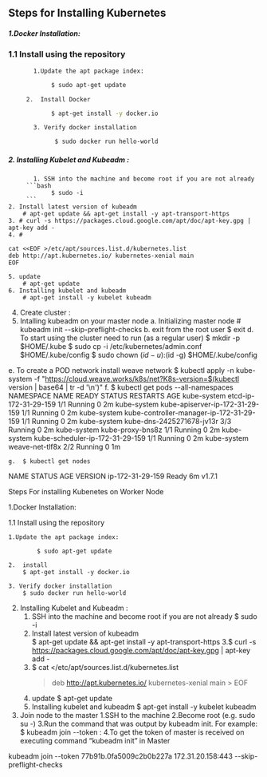 <p align="center">
<h2> Steps for Installing Kubernetes </h2>
</p>

##### 1.Docker Installation:
 
   ### 1.1 Install using the repository
      
	       1.Update the apt package index:
```bash	     
    		$ sudo apt-get update
```	 
         2.  Install Docker
```bash	          
	      	$ apt-get install -y docker.io
```
	       3. Verify docker installation
```bash         
		     $ sudo docker run hello-world
```
##### 2. Installing Kubelet and Kubeadm : 
	       1. SSH into the machine and become root if you are not already
         ```bash 
		        $ sudo -i
         ```   
	2. Install latest version of kubeadm  
	 	# apt-get update && apt-get install -y apt-transport-https
	3. # curl -s https://packages.cloud.google.com/apt/doc/apt-key.gpg | apt-key add -
	4. #  
```
cat <<EOF >/etc/apt/sources.list.d/kubernetes.list 
deb http://apt.kubernetes.io/ kubernetes-xenial main 
EOF
```
	5. update
		# apt-get update
	6. Installing kubelet and kubeadm
		# apt-get install -y kubelet kubeadm

4. Create cluster : 
1. Intalling kubeadm on your master node
	a. Initializing master node
		# kubeadm init --skip-preflight-checks
	b. exit from the root user
		$ exit
	d. To start using the cluster need to run (as a regular user)
		$ mkdir -p $HOME/.kube
		$ sudo cp -i /etc/kubernetes/admin.conf $HOME/.kube/config
		$ sudo chown $(id -u):$(id -g) $HOME/.kube/config

	
e. To create a POD network install weave network
		$ kubectl apply -n kube-system -f "https://cloud.weave.works/k8s/net?K8s-version=$(kubectl version | base64 | tr -d '\n')" 
	f.  $ kubectl get pods  --all-namespaces
NAMESPACE     NAME                                       READY     STATUS    RESTARTS   AGE
kube-system   etcd-ip-172-31-29-159                      1/1       Running   0          2m
kube-system   kube-apiserver-ip-172-31-29-159            1/1       Running   0          2m
kube-system   kube-controller-manager-ip-172-31-29-159   1/1       Running   0          2m
kube-system   kube-dns-2425271678-jv13r                  3/3       Running   0          2m
kube-system   kube-proxy-bns8z                           1/1       Running   0          2m
kube-system   kube-scheduler-ip-172-31-29-159            1/1       Running   0          2m
kube-system   weave-net-tlf8x                            2/2       Running   0          1m
 	
	g.  $ kubectl get nodes
NAME               	STATUS    AGE       VERSION
ip-172-31-29-159   	Ready        6m           v1.7.1 
 
Steps For installing Kubenetes on Worker Node

1.Docker Installation:	
   
   1.1 Install using the repository
      
	1.Update the apt package index:
	     
    		$ sudo apt-get update
	
	2.  install
		$ apt-get install -y docker.io

  	3. Verify docker installation
		$ sudo docker run hello-world

2. Installing Kubelet and Kubeadm : 
	1. SSH into the machine and become root if you are not already
		$ sudo -i
	2. Install latest version of kubeadm  
	 	$ apt-get update && apt-get install -y apt-transport-https
	3.$ curl -s https://packages.cloud.google.com/apt/doc/apt-key.gpg | apt-key add -
	4. $ cat <<EOF >/etc/apt/sources.list.d/kubernetes.list
	      > deb http://apt.kubernetes.io/ kubernetes-xenial main
	       > EOF
	5. update
		$ apt-get update
	6. Installing kubelet and kubeadm
		$ apt-get install -y kubelet kubeadm
3. Join node to the master
         	1.SSH to the machine 
     	2.Become root (e.g. sudo su -) 
 	3.Run the command that was output by kubeadm init. For example:
$ kubeadm join --token <token> <master-ip>:<master-port>
	4.To get the token of master is received on executing command  “kubeadm init” in 		     Master
	



kubeadm join --token 77b91b.0fa5009c2b0b227a 172.31.20.158:443 --skip-preflight-checks
